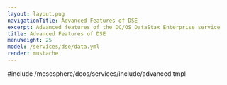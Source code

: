 ```yaml
---
layout: layout.pug
navigationTitle: Advanced Features of DSE
excerpt: Advanced features of the DC/OS DataStax Enterprise service
title: Advanced Features of DSE
menuWeight: 25
model: /services/dse/data.yml
render: mustache
---
```


#include /mesosphere/dcos/services/include/advanced.tmpl
